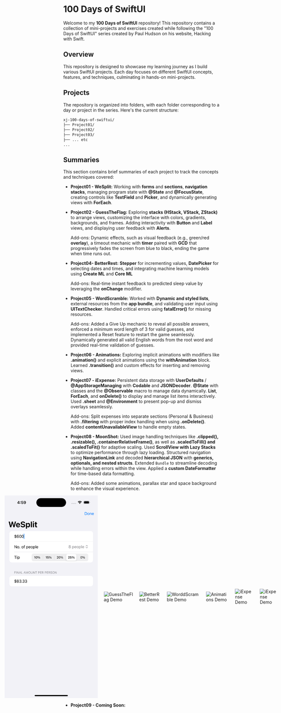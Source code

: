 # 100 Days of SwiftUI

Welcome to my **100 Days of SwiftUI** repository! This repository contains a collection of mini-projects and exercises created while following the "100 Days of SwiftUI" series created by Paul Hudson on his website, Hacking with Swift.

## Overview
This repository is designed to showcase my learning journey as I build various SwiftUI projects. Each day focuses on different SwiftUI concepts, features, and techniques, culminating in hands-on mini-projects.

## Projects
The repository is organized into folders, with each folder corresponding to a day or project in the series. Here's the current structure:

```
xj-100-days-of-swiftui/
├── Project01/
├── Project02/
├── Project03/
├── ... etc
...
```

## Summaries
This section contains brief summaries of each project to track the concepts and techniques covered:

- **Project01 - WeSplit:** Working with **forms** and **sections**, **navigation stacks**, managing program state with **@State** and **@FocusState**, creating controls like **TextField** and **Picker**, and dynamically generating views with **ForEach**.

- **Project02 - GuessTheFlag:** Exploring **stacks (HStack, VStack, ZStack)** to arrange views, customizing the interface with colors, gradients, backgrounds, and frames. Adding interactivity with **Button** and **Label** views, and displaying user feedback with **Alerts**.
  
  Add-ons: Dynamic effects, such as visual feedback (e.g., green/red **overlay**), a timeout mechanic with **timer** paired with **GCD** that progressively fades the screen from blue to black, ending the game when time runs out.

- **Project04- BetterRest:** **Stepper** for incrementing values, **DatePicker** for selecting dates and times, and integrating machine learning models using **Create ML** and **Core ML**
  
  Add-ons: Real-time instant feedback to predicted sleep value by leveraging the **onChange** modifier.

- **Project05 - WordScramble:** Worked with **Dynamic and styled lists**, external resources from the **app bundle**, and validating user input using **UITextChecker**. Handled critical errors using **fatalError()** for missing resources.

  Add-ons: Added a Give Up mechanic to reveal all possible answers, enforced a minimum word length of 3 for valid guesses, and implemented a Reset feature to restart the game seamlessly. Dynamically generated all valid English words from the root word and provided real-time validation of guesses.

- **Project06 - Animations:** Exploring implicit animations with modifiers like **.animation()** and explicit animations using the **withAnimation** block. Learned **.transition()** and custom effects for inserting and removing views.

- **Project07 - iExpense:** Persistent data storage with **UserDefaults** / **@AppStorageManaging** with **Codable** and **JSONDecoder**. **@State** with classes and the **@Observable** macro to manage data dynamically. **List**, **ForEach**, and **onDelete()** to display and manage list items interactively. Used **.sheet** and **@Environment** to present pop-up and dismiss overlays seamlessly.

  Add-ons: Split expenses into separate sections (Personal & Business) with **.filtering** with proper index handling when using **.onDelete()**. Added **contentUnavailableView** to handle empty states.
  
- **Project08 - MoonShot:** Used image handling techniques like **.clipped(), .resizable(), .containerRelativeFrame()**, as well as **.scaledToFill() and .scaledToFit()** for adaptive scaling. Used **ScrollView with Lazy Stacks** to optimize performance through lazy loading. Structured navigation using **NavigationLink** and decoded **hierarchical JSON** with **generics, optionals, and nested structs**. Extended `Bundle` to streamline decoding while handling errors within the view. Applied a **custom DateFormatter** for time-based data formatting.

  Add-ons: Added some animations, parallax star and space background to enhance the visual experience.


<div style="display: flex; justify-content: center; align-items: center; gap: 20px;">
<img src="https://github.com/XJ-UoG/xj-100-days-of-swiftui/blob/main/demo/WeSplitDemo.png" alt="WeSplit Demo" width="300">
<img src="https://github.com/XJ-UoG/xj-100-days-of-swiftui/blob/main/demo/GuessTheFlagDemo.gif" alt="GuessTheFlag Demo" width="300">
<img src="https://github.com/XJ-UoG/xj-100-days-of-swiftui/blob/main/demo/BetterRestDemo.gif" alt="BetterRest Demo" width="300">
<img src="https://github.com/XJ-UoG/xj-100-days-of-swiftui/blob/main/demo/WorddScrambleDemo.gif" alt="WorddScramble Demo" width="300">
<img src="https://github.com/XJ-UoG/xj-100-days-of-swiftui/blob/main/demo/AnimationsDemo.gif" alt="Animations Demo" width="300">
<img src="https://github.com/XJ-UoG/xj-100-days-of-swiftui/blob/main/demo/iExpenseDemo.gif" alt="iExpense Demo" width="300">
<img src="https://github.com/XJ-UoG/xj-100-days-of-swiftui/blob/main/demo/MoonShotDemo.gif" alt="iExpense Demo" width="300">
</div>

- **Project09 - Coming Soon:**
